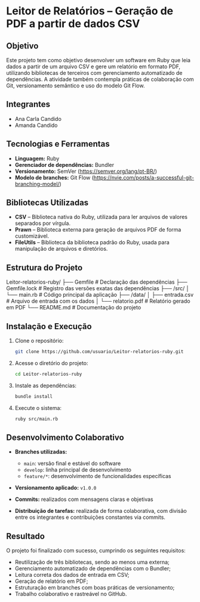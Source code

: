 
# Leitor de Relatórios – Geração de PDF a partir de dados CSV

## Objetivo
Este projeto tem como objetivo desenvolver um software em Ruby que leia dados a partir de um arquivo CSV e gere um relatório em formato PDF, utilizando bibliotecas de terceiros com gerenciamento automatizado de dependências. A atividade também contempla práticas de colaboração com Git, versionamento semântico e uso do modelo Git Flow.

## Integrantes
- Ana Carla Candido
- Amanda Candido

## Tecnologias e Ferramentas
- **Linguagem:** Ruby
- **Gerenciador de dependências:** Bundler
- **Versionamento:** SemVer (https://semver.org/lang/pt-BR/)
- **Modelo de branches:** Git Flow (https://nvie.com/posts/a-successful-git-branching-model/)

## Bibliotecas Utilizadas
- **CSV** – Biblioteca nativa do Ruby, utilizada para ler arquivos de valores separados por vírgula.
- **Prawn** – Biblioteca externa para geração de arquivos PDF de forma customizável.
- **FileUtils** – Biblioteca da biblioteca padrão do Ruby, usada para manipulação de arquivos e diretórios.

## Estrutura do Projeto



Leitor-relatorios-ruby/
├── Gemfile               # Declaração das dependências
├── Gemfile.lock          # Registro das versões exatas das dependências
├── /src/
│   └── main.rb           # Código principal da aplicação
├── /data/
│   ├── entrada.csv       # Arquivo de entrada com os dados
│   └── relatorio.pdf     # Relatório gerado em PDF
└── README.md             # Documentação do projeto



## Instalação e Execução

1. Clone o repositório:
   ```bash
   git clone https://github.com/usuario/Leitor-relatorios-ruby.git


2. Acesse o diretório do projeto:

   ```bash
   cd Leitor-relatorios-ruby
   

3. Instale as dependências:

   ```bash
   bundle install
   

4. Execute o sistema:

   ```bash
   ruby src/main.rb
   

## Desenvolvimento Colaborativo

* **Branches utilizadas:**

  * `main`: versão final e estável do software
  * `develop`: linha principal de desenvolvimento
  * `feature/*`: desenvolvimento de funcionalidades específicas

* **Versionamento aplicado:** `v1.0.0`

* **Commits:** realizados com mensagens claras e objetivas

* **Distribuição de tarefas:** realizada de forma colaborativa, com divisão entre os integrantes e contribuições constantes via commits.

## Resultado

O projeto foi finalizado com sucesso, cumprindo os seguintes requisitos:

* Reutilização de três bibliotecas, sendo ao menos uma externa;
* Gerenciamento automatizado de dependências com o Bundler;
* Leitura correta dos dados de entrada em CSV;
* Geração de relatório em PDF;
* Estruturação em branches com boas práticas de versionamento;
* Trabalho colaborativo e rastreável no GitHub.


